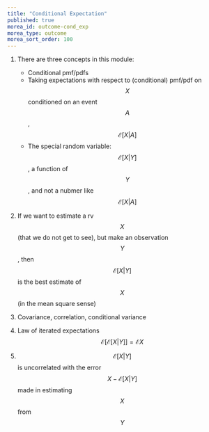 ```yaml
---
title: "Conditional Expectation"
published: true
morea_id: outcome-cond_exp
morea_type: outcome
morea_sort_order: 100
---
```


1. There are three concepts in this module:
    * Conditional pmf/pdfs
	* Taking expectations with respect to (conditional) pmf/pdf on $$X$$ conditioned on an event $$A$$, $${\mathcal E} [ X| A]$$ 
	* The special random variable: $${\mathcal E} [X| Y]$$, a function of $$Y$$, and not a nubmer like $${\mathcal E} [ X| A]$$ 

2. If we want to estimate a rv $$X$$ (that we do not get to see), but
 make an observation $$Y$$, then $${\mathcal E}[X|Y]$$ is the best
 estimate of $$X$$ (in the mean square sense)
 
3. Covariance, correlation, conditional variance

4. Law of iterated expectations $${\mathcal E}\bigl[{\mathcal
   E}[X|Y]\bigr] = {\mathcal E} X$$

4. $${\mathcal E}[X|Y]$$ is uncorrelated with the error $$X- {\mathcal
   E}[X|Y]$$ made in estimating $$X$$ from $$Y$$



